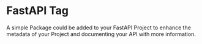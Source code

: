 # FastAPI Tag

A simple Package could be added to your FastAPI Project to enhance the metadata of your Project and documenting your API with more information.
